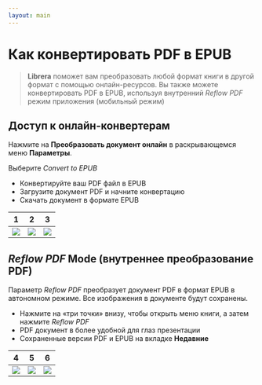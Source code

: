 ```yaml
---
layout: main
---
```


# Как конвертировать PDF в EPUB

> **Librera** поможет вам преобразовать любой формат книги в другой формат с помощью онлайн-ресурсов. Вы также можете конвертировать PDF в EPUB, используя внутренний _Reflow PDF_ режим приложения (мобильный режим)

## Доступ к онлайн-конвертерам

Нажмите на **Преобразовать документ онлайн** в раскрывающемся меню **Параметры**.

Выберите _Convert to EPUB_

* Конвертируйте ваш PDF файл в EPUB
* Загрузите документ PDF и начните конвертацию
* Скачать документ в формате EPUB

|1|2|3|
|-|-|-|
|![](1.png)|![](2.png)|![](3.png)|

## _Reflow PDF_ Mode (внутреннее преобразование PDF)

Параметр _Reflow PDF_ преобразует документ PDF в формат EPUB в автономном режиме.
Все изображения в документе будут сохранены.

* Нажмите на «три точки» внизу, чтобы открыть меню книги, а затем нажмите _Reflow PDF_
* PDF документ в более удобной для глаз презентации
* Сохраненные версии PDF и EPUB на вкладке **Недавние**

|4|5|6|
|-|-|-|
|![](4.png)|![](5.png)|![](6.png)|


